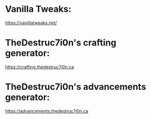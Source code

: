 # Vanilla Tweaks:
https://vanillatweaks.net/

# TheDestruc7i0n's crafting generator:
https://crafting.thedestruc7i0n.ca

# TheDestruc7i0n's advancements generator:
https://advancements.thedestruc7i0n.ca
